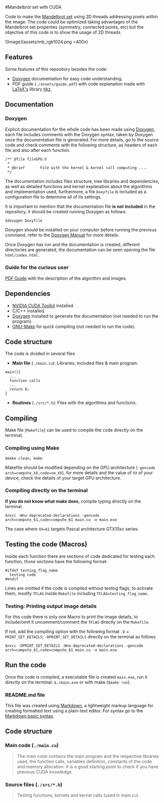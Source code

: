 #Mandelbrot set with CUDA

Code to make the [Mandelbrot set](https://en.wikipedia.org/wiki/Mandelbrot_set)
using 2D threads addressing pixels within the image. The code could be
optimized taking advantages of the Mandelbrot set properties (symmetry,
connected points, etc) but the objective of this code is to show the usage of
2D threads.

![Image](assets/mb_rgb1024.png =400x)

## Features

Some features of this repository besides the code:

- [Doxygen](https://www.doxygen.nl/index.html) documentation for easy code understanding.
- PDF guide (`./assets/guide.pdf`) with code explanation made with [LaTeX's](https://www.latex-project.org/) library [tikz](https://tikz.dev/).

## Documentation

### Doxygen

Explicit documentation for the whole code has been made using
[Doxygen](https://doxygen.nl/), each file includes comments with the  Doxygen
syntax, taken by Doxygen once the documentation file is generated. For more
details, go to the source code and check comments with the following structure,
as headers of each file and also after each function.

```
/** @file fileGPU.h
 *
 * @brief       File with the kernel & kernel call computing ....
 */

```

The documentation includes files structure, tree libraries and dependencies, as
well as detailed functions and kernel explanation about the algorithms and
implementation used, furthermore, a file `Doxyfile` is included as a
configuration file to determine all of its settings.

It is important to mention that the documentation file **is not included** in
the repository, it should be created running Doxygen as follows:

```
$doxygen Doxyfile
```
Doxygen should be installed on your computer before running the previous
command, refer to the [Doxygen
Manual](https://www.doxygen.nl/manual/starting.html) for more details.

Once Doxygen has run and the documentation is created, different directories
are generated, the documentation can be seen opening the file
`html/index.html`.

### Guide for the curious user

[PDF Guide](assets/guide.pdf) with the description of the algorithm and images.

## Dependencies

 - [NVIDIA CUDA Toolkit](https://developer.nvidia.com/cuda-toolkit) installed.
 - C/C++ installed.
 - [Doxygen](https://www.doxygen.nl/index.html) installed to generate the documentation (not needed to run the program).
 - [GNU-Make](https://www.gnu.org/software/make/) for quick compiling (not needed to run the code).


## Code structure

The code is divided in several files

- <b>Main file</b> (`./main.cu`): Libraries, included files & main program.

```
main(){
  ...
  function calls
  ...
  return 0;
}
```

- **Routines** (`./src/*.h`): Files with the algorithms and functions.

## Compiling

Make file (`Makefile`) can be used to compile the code directly on the terminal; 

### Compiling using Make
```
$make clean; make
```

Makefile should be modified depending on the GPU architecture (`-gencode
arch=compute_XX,code=sm_XX`), for more details and the value of `XX` of your
device, check the details of your target GPU architecture.

### Compiling directly on the terminal
**If you do not know what make does**, compile typing directly on the terminal.

```
$nvcc -Wno-deprecated-declarations -gencode
arch=compute_61,code=compute_61 main.cu -o main.exe
```

The case where `XX=61` targets Pascal architecture GTX10xx series.

## Testing the code (Macros)

Inside each function there are sections of code dedicated for testing 
each function, those sections have the following format:

```
#ifdef testing_flag_name
  testing code
#endif
```
Lines are omitted if the code is compiled without testing flags, to activate
them, modify `TFLAG` inside `Makefile` including `TFLAG=testing_flag_name`.

### Testing: Printing output image details

For this code there is only one Macro to print the image details,
to include/omit it uncomment/comment the `TFLAG` directly on the `Makefile`.

If not, add the compiling option with the following format `-D` +
`PRINT_SET_DETAILS`; `-DPRINT_SET_DETAILS` directly on the terminal as follows

```
$nvcc -DPRINT_SET_DETAILS -Wno-deprecated-declarations -gencode
arch=compute_61,code=compute_61 main.cu -o main.exe
```

## Run the code

Once the code is compiled, a executable file is created `main.exe`, run it
directly on the terminal: `$./main.exe` or with make (`$make run`).

### README.md file

This file was created using [Markdown](https://www.markdownguide.org/), a
lightweight markup language for creating formatted text using a plain-text
editor. For syntax go to the
[Markdown basic syntax](https://www.markdownguide.org/basic-syntax/).

## Code structure

### Main code (`./main.cu`)

>The main code contains the main program and the respective libraries used, the
>function calls, variables definition, constants of the code and memory
>allocation. It is a good starting point to check if you have previous CUDA
>knowledge.

### Source files (`./src/*.h`)

>Testing functions, kernels and kernel calls (used in main.cu)
